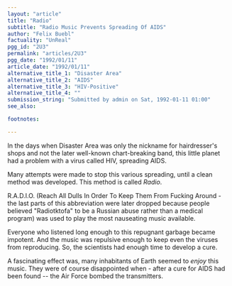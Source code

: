 ```yaml
---
layout: "article"
title: "Radio"
subtitle: "Radio Music Prevents Spreading Of AIDS"
author: "Felix Buebl"
factuality: "UnReal"
pgg_id: "2U3"
permalink: "articles/2U3"
pgg_date: "1992/01/11"
article_date: "1992/01/11"
alternative_title_1: "Disaster Area"
alternative_title_2: "AIDS"
alternative_title_3: "HIV-Positive"
alternative_title_4: ""
submission_string: "Submitted by admin on Sat, 1992-01-11 01:00"
see_also:

footnotes: 

---
```

<div>
<p>In the days when Disaster Area was only the nickname for hairdresser's shops and not the later well-known chart-breaking band, this little planet had a problem with a virus called HIV, spreading AIDS.</p>
<p>Many attempts were made to stop this various spreading, until a clean method was developed. This method is called <em>Radio</em>.</p>
<p>R.A.D.I.O. (Reach All Dulls In Order To Keep Them From Fucking Around - the last parts of this abbreviation were later dropped because people believed "Radiotktofa" to be a Russian abuse rather than a medical program) was used to play the most nauseating music available.</p>
<p>Everyone who listened long enough to this repugnant garbage became impotent. And the music was repulsive enough to keep even the viruses from reproducing. So, the scientists had enough time to develop a cure.</p>
<p>A fascinating effect was, many inhabitants of Earth seemed to <em>enjoy</em> this music. They were of course disappointed when - after a cure for AIDS had been found -- the Air Force bombed the transmitters. <!--Amazon_CLS_IM_END--></p>
</div>

